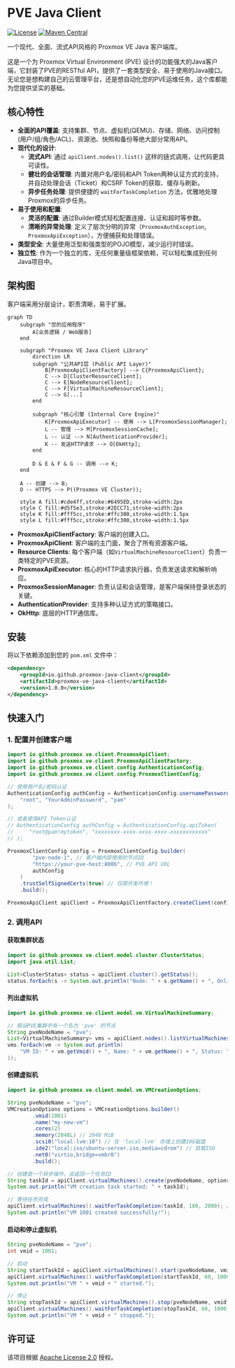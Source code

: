 # PVE Java Client

[![License](https://img.shields.io/badge/License-Apache%202.0-blue.svg)](https://opensource.org/licenses/Apache-2.0)
[![Maven Central](https://img.shields.io/maven-central/v/io.github.proxmox-java-client/proxmox-ve-java-client.svg?label=Maven%20Central)](https://search.maven.org/search?q=g:%22io.github.proxmox-java-client%22%20AND%20a:%22proxmox-ve-java-client%22)

一个现代、全面、流式API风格的 Proxmox VE Java 客户端库。

这是一个为 Proxmox Virtual Environment (PVE) 设计的功能强大的Java客户端，它封装了PVE的RESTful API，提供了一套类型安全、易于使用的Java接口。无论您是想构建自己的云管理平台，还是想自动化您的PVE运维任务，这个库都能为您提供坚实的基础。

## 核心特性

- **全面的API覆盖**: 支持集群、节点、虚拟机(QEMU)、存储、网络、访问控制(用户/组/角色/ACL)、资源池、快照和备份等绝大部分常用API。
- **现代化的设计**:
    - **流式API**: 通过 `apiClient.nodes().list()` 这样的链式调用，让代码更具可读性。
    - **健壮的会话管理**: 内置对用户名/密码和API Token两种认证方式的支持，并自动处理会话（Ticket）和CSRF Token的获取、缓存与刷新。
    - **异步任务处理**: 提供便捷的 `waitForTaskCompletion` 方法，优雅地处理Proxmox的异步任务。
- **易于使用和配置**:
    - **灵活的配置**: 通过Builder模式轻松配置连接、认证和超时等参数。
    - **清晰的异常处理**: 定义了层次分明的异常（`ProxmoxAuthException`, `ProxmoxApiException`），方便捕获和处理错误。
- **类型安全**: 大量使用泛型和强类型的POJO模型，减少运行时错误。
- **独立性**: 作为一个独立的库，无任何重量级框架依赖，可以轻松集成到任何Java项目中。

## 架构图

客户端采用分层设计，职责清晰，易于扩展。

```mermaid
graph TD
    subgraph "您的应用程序"
        A[业务逻辑 / Web服务]
    end

    subgraph "Proxmox VE Java Client Library"
        direction LR
        subgraph "公共API层 (Public API Layer)"
            B[ProxmoxApiClientFactory] --> C{ProxmoxApiClient};
            C --> D[ClusterResourceClient];
            C --> E[NodeResourceClient];
            C --> F[VirtualMachineResourceClient];
            C --> G[...]
        end
        
        subgraph "核心引擎 (Internal Core Engine)"
            K[ProxmoxApiExecutor] -- 使用 --> L[ProxmoxSessionManager];
            L -- 管理 --> M[ProxmoxSessionCache];
            L -- 认证 --> N[AuthenticationProvider];
            K -- 发送HTTP请求 --> O[OkHttp];
        end
        
        D & E & F & G -- 调用 --> K;
    end
    
    A -- 创建 --> B;
    O -- HTTPS --> P((Proxmox VE Cluster));

    style A fill:#cde4ff,stroke:#6495ED,stroke-width:2px
    style C fill:#d5f5e3,stroke:#2ECC71,stroke-width:2px
    style K fill:#fff5cc,stroke:#ffc300,stroke-width:1.5px
    style L fill:#fff5cc,stroke:#ffc300,stroke-width:1.5px
````

- **ProxmoxApiClientFactory**: 客户端的创建入口。
- **ProxmoxApiClient**: 客户端的主门面，聚合了所有资源客户端。
- **Resource Clients**: 每个客户端（如`VirtualMachineResourceClient`）负责一类特定的PVE资源。
- **ProxmoxApiExecutor**: 核心的HTTP请求执行器，负责发送请求和解析响应。
- **ProxmoxSessionManager**: 负责认证和会话管理，是客户端保持登录状态的关键。
- **AuthenticationProvider**: 支持多种认证方式的策略接口。
- **OkHttp**: 底层的HTTP通信库。

## 安装

将以下依赖添加到您的 `pom.xml` 文件中：

```xml
<dependency>
    <groupId>io.github.proxmox-java-client</groupId>
    <artifactId>proxmox-ve-java-client</artifactId>
    <version>1.0.0</version>
</dependency>
```

## 快速入门

### 1\. 配置并创建客户端

```java
import io.github.proxmox.ve.client.ProxmoxApiClient;
import io.github.proxmox.ve.client.ProxmoxApiClientFactory;
import io.github.proxmox.ve.client.config.AuthenticationConfig;
import io.github.proxmox.ve.client.config.ProxmoxClientConfig;

// 使用用户名/密码认证
AuthenticationConfig authConfig = AuthenticationConfig.usernamePassword(
    "root", "YourAdminPassword", "pam"
);

// 或者使用API Token认证
// AuthenticationConfig authConfig = AuthenticationConfig.apiToken(
//     "root@pam!mytoken", "xxxxxxxx-xxxx-xxxx-xxxx-xxxxxxxxxxxx"
// );

ProxmoxClientConfig config = ProxmoxClientConfig.builder(
        "pve-node-1", // 客户端内部使用的节点ID
        "https://your-pve-host:8006", // PVE API URL
        authConfig
    )
    .trustSelfSignedCerts(true) // 仅限开发环境！
    .build();

ProxmoxApiClient apiClient = ProxmoxApiClientFactory.createClient(config);
```

### 2\. 调用API

#### 获取集群状态

```java
import io.github.proxmox.ve.client.model.cluster.ClusterStatus;
import java.util.List;

List<ClusterStatus> status = apiClient.cluster().getStatus();
status.forEach(s -> System.out.println("Node: " + s.getName() + ", Online: " + s.getOnline()));
```

#### 列出虚拟机

```java
import io.github.proxmox.ve.client.model.vm.VirtualMachineSummary;

// 假设PVE集群中有一个名为 'pve' 的节点
String pveNodeName = "pve";
List<VirtualMachineSummary> vms = apiClient.nodes().listVirtualMachines(pveNodeName);
vms.forEach(vm -> System.out.println(
    "VM ID: " + vm.getVmid() + ", Name: " + vm.getName() + ", Status: " + vm.getStatus()
));
```

#### 创建虚拟机

```java
import io.github.proxmox.ve.client.model.vm.VMCreationOptions;

String pveNodeName = "pve";
VMCreationOptions options = VMCreationOptions.builder()
        .vmid(1001)
        .name("my-new-vm")
        .cores(2)
        .memory(2048L) // 2048 MiB
        .scsi0("local-lvm:10") // 在 'local-lvm' 存储上创建10G磁盘
        .ide2("local:iso/ubuntu-server.iso,media=cdrom") // 挂载ISO
        .net0("virtio,bridge=vmbr0")
        .build();

// 创建是一个异步操作，会返回一个任务ID
String taskId = apiClient.virtualMachines().create(pveNodeName, options);
System.out.println("VM creation task started: " + taskId);

// 等待任务完成
apiClient.virtualMachines().waitForTaskCompletion(taskId, 180, 2000); // 超时180秒，每2秒轮询一次
System.out.println("VM 1001 created successfully!");
```

#### 启动和停止虚拟机

```java
String pveNodeName = "pve";
int vmid = 1001;

// 启动
String startTaskId = apiClient.virtualMachines().start(pveNodeName, vmid);
apiClient.virtualMachines().waitForTaskCompletion(startTaskId, 60, 1000);
System.out.println("VM " + vmid + " started.");

// 停止
String stopTaskId = apiClient.virtualMachines().stop(pveNodeName, vmid, null);
apiClient.virtualMachines().waitForTaskCompletion(stopTaskId, 60, 1000);
System.out.println("VM " + vmid + " stopped.");
```

## 许可证

该项目根据 [Apache License 2.0](https://www.google.com/search?q=LICENSE) 授权。